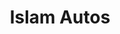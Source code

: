 ---
title: "Islam Autos"
url: /karachi/islam-autos-federal-b-area-naseerabad-block-14-gulberg-town/
shop: shop
---